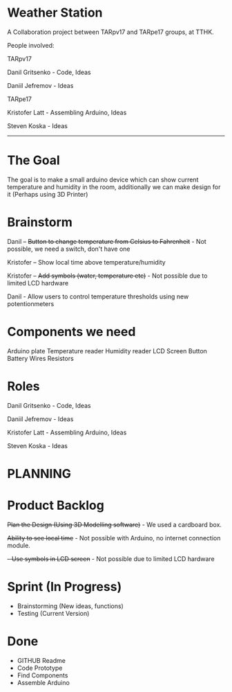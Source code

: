 # Weather Station

A Collaboration project between TARpv17 and TARpe17 groups, at TTHK.

People involved:

TARpv17

Danil Gritsenko - Code, Ideas

Daniil Jefremov - Ideas

TARpe17

Kristofer Latt - Assembling Arduino, Ideas

Steven Koska - Ideas

---------------------------------

# The Goal

The goal is to make a small arduino device which can show current temperature and humidity in the room, additionally we can make design for it (Perhaps using 3D Printer)


# Brainstorm

Danil – ~~Button to change temperature from Celsius to Fahrenheit~~ - Not possible, we need a switch, don't have one

Kristofer – Show local time above temperature/humidity

Kristofer – ~~Add symbols (water, temperature etc)~~ - Not possible due to limited LCD hardware

Danil - Allow users to control temperature thresholds using new potentionmeters

# Components we need

Arduino plate
Temperature reader
Humidity reader
LCD Screen
Button
Battery
Wires
Resistors

# Roles
Danil Gritsenko - Code, Ideas

Daniil Jefremov - Ideas

Kristofer Latt - Assembling Arduino, Ideas

Steven Koska - Ideas

# PLANNING

# Product Backlog
~~Plan the Design (Using 3D Modelling software)~~ - We used a cardboard box.

~~Ability to see local time~~ - Not possible with Arduino, no internet connection module.

~~- Use symbols in LCD screen~~ - Not possible due to limited LCD hardware

# Sprint (In Progress)
- Brainstorming (New ideas, functions)
- Testing (Current Version)
# Done
- GITHUB Readme
- Code Prototype
- Find Components
- Assemble Arduino





